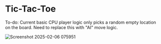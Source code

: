 # Tic-Tac-Toe

To-do: Current basic CPU player logic only picks a random empty location on the board. Need to replace this with "AI" move logic.

![Screenshot 2025-02-06 075951](https://github.com/user-attachments/assets/f7fe7e4c-38ae-4e28-ae7d-dea5a0150d33)
